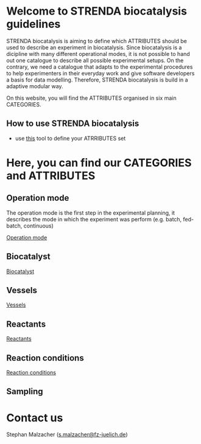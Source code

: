 # Welcome to STRENDA biocatalysis guidelines

STRENDA biocatalysis is aiming to define which ATTRIBUTES should be used to describe an experiment in biocatalysis. Since biocatalysis is a dicipline with many different operational modes, it is not possible to hand out one catalogue to describe all possible experimental setups. On the contrary, we need a catalogue that adapts to the experimental procedures to help experimenters in their everyday work and give software developers a basis for data modelling. Therefore, STRENDA biocatalysis is build in a adaptive modular way.

On this website, you will find the ATTRIBUTES organised in six main CATEGORIES.

## How to use STRENDA biocatalysis

- use [this]() tool to define your ATRRIBUTES set


# Here, you can find our CATEGORIES and ATTRIBUTES

## Operation mode

The operation mode is the first step in the experimental planning, it describes the mode in which the experiment was perform (e.g. batch, fed-batch, continuous)

[Operation mode](ModelExamples/OperationMode/Readme.md)

## Biocatalyst

[Biocatalyst](https://github.com/StephanM87/Strenda-biocatalysis/blob/interpreter/ModelExamples/Processes/Readme.md)

## Vessels

[Vessels](ModelExamples/Vessels_and_Volumes/Reamdme.md)

## Reactants

[Reactants](ModelExamples/Reactants/Readme.md)

## Reaction conditions

[Reaction conditions](ModelExamples/Reaction_conditions/Readme.md)

## Sampling


# Contact us

Stephan Malzacher (s.malzacher@fz-juelich.de)
